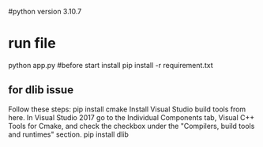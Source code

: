#python version 3.10.7
# run file
python app.py
#before start install pip install -r requirement.txt

## for dlib issue
Follow these steps:
pip install cmake
Install Visual Studio build tools from here.
In Visual Studio 2017 go to the Individual Components tab, Visual C++ Tools for Cmake, and check the checkbox under the "Compilers, build tools and runtimes" section.
pip install dlib
